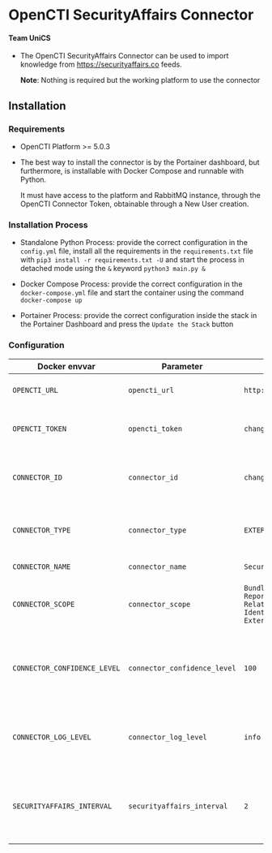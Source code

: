 # OpenCTI SecurityAffairs Connector
#### Team UniCS

* The OpenCTI SecurityAffairs Connector can be used to import knowledge from https://securityaffairs.co feeds. 

  **Note**: Nothing is required but the working platform to use the connector

## Installation

### Requirements

- OpenCTI Platform >= 5.0.3

- The best way to install the connector is by the Portainer dashboard, but furthermore, is installable with Docker Compose and runnable with Python. 

  It must have access to the platform and RabbitMQ instance, through the OpenCTI Connector Token, obtainable through a New User creation. 

### Installation Process

- Standalone Python Process: provide the correct configuration in the `config.yml` file, install all the requirements in the `requirements.txt` file with `pip3 install -r requirements.txt -U` and start the process in detached mode using the `&` keyword `python3 main.py &`

- Docker Compose Process: provide the correct configuration in the `docker-compose.yml` file and start the container using the command `docker-compose up` 

- Portainer Process: provide the correct configuration inside the stack in the Portainer Dashboard and press the `Update the Stack` button

  

### Configuration

| Docker envvar                | Parameter                    | Default                                                      | Description                                                  |
| ---------------------------- | ---------------------------- | ------------------------------------------------------------ | ------------------------------------------------------------ |
| `OPENCTI_URL`                | `opencti_url`                | `http://opencti:8080`                                        | The URL of the OpenCTI platform.                             |
| `OPENCTI_TOKEN`              | `opencti_token`              | `changeMe`                                                   | The user token provided in the OpenCTI platform.             |
| `CONNECTOR_ID`               | `connector_id`               | `changeMe`                                                   | A valid arbitrary `UUIDv4` that must be unique for this connector. |
| `CONNECTOR_TYPE`             | `connector_type`             | `EXTERNAL_IMPORT`                                            | Must be `EXTERNAL_IMPORT` (this is the connector type).      |
| `CONNECTOR_NAME`             | `connector_name`             | `SecurityAffairs`                                            | Option `SecurityAffairs`                                     |
| `CONNECTOR_SCOPE`            | `connector_scope`            | `Bundle, Malware, Report, Note, Relationship, Identity, ExternalReference` | Supported scope: Template Scope (MIME Type or Stix Object)   |
| `CONNECTOR_CONFIDENCE_LEVEL` | `connector_confidence_level` | `100`                                                        | The default confidence level for created sightings (a number between 0 and 100). |
| `CONNECTOR_LOG_LEVEL`        | `connector_log_level`        | `info`                                                       | The log level for this connector, could be `debug`, `info`, `warn` or `error` (less verbose). |
| `SECURITYAFFAIRS_INTERVAL`   | `securityaffairs_interval`   | `2`                                                          | Must be strictly greater than 1, indicates the frequency of update in days (default value is 2 days). |



